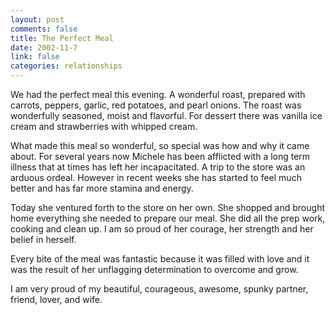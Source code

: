 ```yaml
--- 
layout: post
comments: false
title: The Perfect Meal
date: 2002-11-7
link: false
categories: relationships
---
```

We had the perfect meal this evening. A wonderful roast, prepared with carrots, peppers, garlic, red potatoes, and pearl onions. The roast was wonderfully seasoned, moist and flavorful.  For dessert there was vanilla ice cream and strawberries with whipped cream.

What made this meal so wonderful, so special was how and why it came about. For several years now Michele has been afflicted with a long term illness that at times has left her incapacitated. A trip to the store was an arduous ordeal. However in recent weeks she has started to feel much better and has far more stamina and energy.

Today she ventured forth to the store on her own. She shopped and brought home everything she needed to prepare our meal. She did all the prep work, cooking and clean up. I am so proud of her courage, her strength and her belief in herself.

Every bite of the meal was fantastic because it was filled with love and it was the result of her unflagging determination to overcome and grow.

I am very proud of my beautiful, courageous, awesome, spunky partner, friend, lover, and wife.

